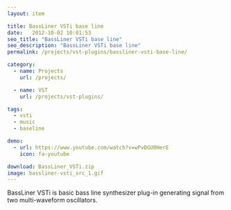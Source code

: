 ```yaml
---
layout: item

title: BassLiner VSTi base line
date:   2012-10-02 10:01:53
seo_title: "BassLiner VSTi base line"
seo_description: "BassLiner VSTi base line"
permalink: /projects/vst-plugins/bassliner-vsti-base-line/

category:
  - name: Projects
    url: /projects/

  - name: VST
    url: /projects/vst-plugins/

tags:
  - vsti
  - music
  - baseline

demo:
  - url: https://www.youtube.com/watch?v=wPvDGU0HerE
    icon: fa-youtube

download: BassLiner_VSTi.zip
image: bassliner-vsti_src_1.gif
---
```

BassLiner VSTi is basic bass line synthesizer plug-in generating signal from two multi-waveform oscillators.